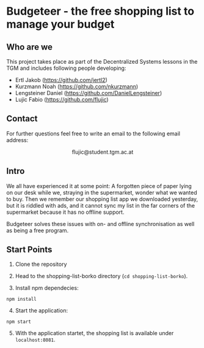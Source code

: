 # Budgeteer - the free shopping list to manage your budget 

## Who are we

This project takes place as part of the Decentralized Systems lessons in the TGM and includes following people developing:

- Ertl Jakob (https://github.com/jertl2)
- Kurzmann Noah (https://github.com/nkurzmann)
- Lengsteiner Daniel (https://github.com/DanielLengsteiner)
- Lujic Fabio (https://github.com/flujic)

## Contact

For further questions feel free to write an email to the following email address:

<center>flujic@student.tgm.ac.at</center>

## Intro

We all have experienced it at some point: A forgotten piece of paper lying on our desk while we, straying in the supermarket, wonder what we wanted to buy. 
Then we remember our shopping list app we downloaded yesterday, but it is riddled with ads, and it cannot sync my list in the far corners of the supermarket 
because it has no offline support.

Budgeteer solves these issues with on- and offline synchronisation as well as being a free program.

## Start Points

1. Clone the repository

2. Head to the shopping-list-borko directory (`cd shopping-list-borko`).

3. Install npm dependecies:

```
npm install
```

4. Start the application:

```
npm start
```


5. With the application startet, the shopping list is available under `localhost:8081`.

